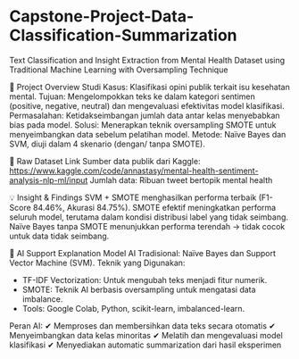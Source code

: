 # Capstone-Project-Data-Classification-Summarization
Text Classification and Insight Extraction from Mental Health  Dataset using Traditional Machine Learning with Oversampling Technique

📘 Project Overview
Studi Kasus: Klasifikasi opini publik terkait isu kesehatan mental.
Tujuan: Mengelompokkan teks ke dalam kategori sentimen (positive, negative, neutral) dan mengevaluasi efektivitas model klasifikasi.
Permasalahan: Ketidakseimbangan jumlah data antar kelas menyebabkan bias pada model.
Solusi: Menerapkan teknik oversampling SMOTE untuk menyeimbangkan data sebelum pelatihan model.
Metode: Naïve Bayes dan SVM, diuji dalam 4 skenario (dengan/ tanpa SMOTE).

🔗 Raw Dataset Link
Sumber data publik dari Kaggle:
https://www.kaggle.com/code/annastasy/mental-health-sentiment-analysis-nlp-ml/input
Jumlah data: Ribuan tweet bertopik mental health

💡 Insight & Findings
SVM + SMOTE menghasilkan performa terbaik (F1-Score 84.46%, Akurasi 84.75%).
SMOTE efektif meningkatkan performa seluruh model, terutama dalam kondisi distribusi label yang tidak seimbang.
Naïve Bayes tanpa SMOTE menunjukkan performa terendah → tidak cocok untuk data tidak seimbang.

🤖 AI Support Explanation
Model AI Tradisional: Naïve Bayes dan Support Vector Machine (SVM).
Teknik yang Digunakan:
- TF-IDF Vectorization: Untuk mengubah teks menjadi fitur numerik.
- SMOTE: Teknik AI berbasis oversampling untuk mengatasi data imbalance.
- Tools: Google Colab, Python, scikit-learn, imbalanced-learn.

Peran AI:
✔ Memproses dan membersihkan data teks secara otomatis
✔ Menyeimbangkan data kelas minoritas
✔ Melatih dan mengevaluasi model klasifikasi
✔ Menyediakan automatic summarization dari hasil eksperimen

